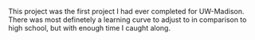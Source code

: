 This project was the first project I had ever completed for UW-Madison. There was most definetely a learning curve to adjust to in comparison to high school, but with enough time I caught along.
